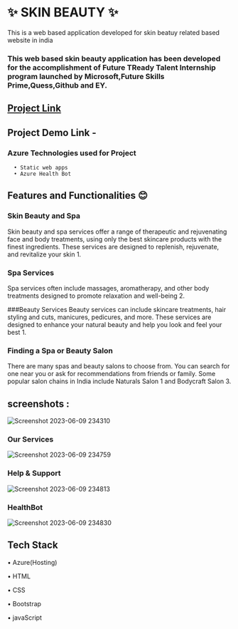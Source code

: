 #  ✨  SKIN BEAUTY ✨
This is a web based application developed for skin beatuy related based website in india

### This web based skin beauty application has been developed for the accomplishment of Future TReady Talent Internship program launched by Microsoft,Future Skills Prime,Quess,Github and EY.

## [Project Link](https://victorious-sea-00a1f8800.3.azurestaticapps.net)

## Project Demo Link -


### Azure Technologies used for Project
      • Static web apps
      • Azure Health Bot
      
## Features and Functionalities 😊

  ### Skin Beauty and Spa
  
Skin beauty and spa services offer a range of therapeutic and rejuvenating face and body treatments, using only the best skincare products with the finest ingredients. These services are designed to replenish, rejuvenate, and revitalize your skin 1.

 ### Spa Services
  
Spa services often include massages, aromatherapy, and other body treatments designed to promote relaxation and well-being 2.

  ###Beauty Services
Beauty services can include skincare treatments, hair styling and cuts, manicures, pedicures, and more. These services are designed to enhance your natural beauty and help you look and feel your best 1.

  ### Finding a Spa or Beauty Salon
There are many spas and beauty salons to choose from. You can search for one near you or ask for recommendations from friends or family. Some popular salon chains in India include Naturals Salon 1 and Bodycraft Salon 3.
## screenshots : 


  ![Screenshot 2023-06-09 234310](https://github.com/SANDEEPNALLAVELLI/MFRTproject/assets/131253322/92054a15-a321-46f6-bbfb-ecea2fe97028)
### Our Services
![Screenshot 2023-06-09 234759](https://github.com/SANDEEPNALLAVELLI/MFRTproject/assets/131253322/4e6599f2-3047-4d85-af54-f0978ab80cda)

### Help & Support
![Screenshot 2023-06-09 234813](https://github.com/SANDEEPNALLAVELLI/MFRTproject/assets/131253322/f65c0cce-ab73-4655-9ad9-2d7b67bd595c)

### HealthBot


![Screenshot 2023-06-09 234830](https://github.com/SANDEEPNALLAVELLI/MFRTproject/assets/131253322/c3307e1b-95d9-4620-8209-90a2f78ba834)

## Tech Stack

  •  Azure(Hosting)
  
  •  HTML
  
  •  CSS
  
  •  Bootstrap
  
  •  javaScript
 
